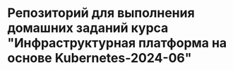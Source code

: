 # Репозиторий для выполнения домашних заданий курса "Инфраструктурная платформа на основе Kubernetes-2024-06" 
